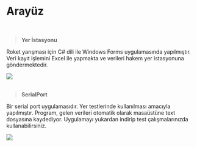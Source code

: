 # Arayüz

<br>

> **Yer İstasyonu**

Roket yarışması için C# dili ile Windows Forms uygulamasında yapılmıştır. Veri kayıt işlemini Excel ile yapmakta ve verileri hakem yer istasyonuna göndermektedir.

<img src="https://user-images.githubusercontent.com/104703949/210269193-1bdf7b89-4bed-4381-8046-e29365784dc5.png">


<br>
<br>

> **SerialPort**

Bir serial port uygulamasıdır. Yer testlerinde kullanılması amacıyla yapılmıştır. Program, gelen verileri otomatik olarak masaüstüne text dosyasına kaydediyor. Uygulamayı yukardan indirip test çalışmalarınızda kullanabilirsiniz.

<img src="https://user-images.githubusercontent.com/104703949/210268475-33d6483d-4205-447a-9bdf-dc93933e5a08.png" >
